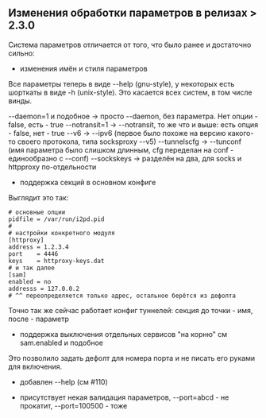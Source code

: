 Изменения обработки параметров в релизах > 2.3.0
------------------------------------------------

Система параметров отличается от того, что было ранее и достаточно сильно:

* изменения имён и стиля параметров

Все параметры теперь в виде --help (gnu-style), у некоторых есть шорткаты в виде -h (unix-style). 
Это касается всех систем, в том числе винды.

--daemon=1 и подобное -> просто --daemon, без параметра. Нет опции - false, есть - true
--notransit=1 -> --notransit, то же что и выше: есть опция - false, нет - true
--v6 -> --ipv6 (первое было похоже на версию какого-то своего протокола, типа socksproxy --v5)
--tunnelscfg -> --tunconf (имя параметра было слишком длинным, cfg переделан на conf - единообразно с --conf)
--sockskeys -> разделён на два, для socks и httpproxy по-отдельности

* поддержка секций в основном конфиге

Выглядит это так:

    # основные опции
    pidfile = /var/run/i2pd.pid
    #
    # настройки конкретного модуля
    [httproxy]
    address = 1.2.3.4
    port    = 4446
    keys    = httproxy-keys.dat
    # и так далее
    [sam]
    enabled = no
    addresss = 127.0.0.2
    # ^^ переопределяется только адрес, остальное берётся из дефолта

Точно так же сейчас работает конфиг туннелей: секция до точки - имя, после - параметр

* поддержка выключения отдельных сервисов "на корню" см sam.enabled и подобное

Это позволило задать дефолт для номера порта и не писать его руками для включения.

* добавлен --help (см #110)

* присутствует некая валидация параметров, --port=abcd - не прокатит, --port=100500 - тоже
